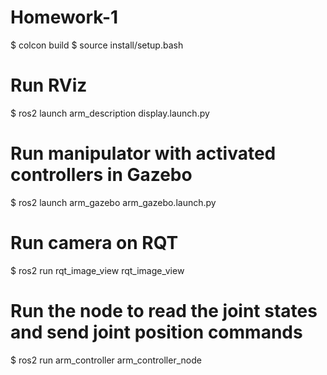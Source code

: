 # Homework-1
$ colcon build 
$ source install/setup.bash

# Run RViz 
$ ros2 launch arm_description display.launch.py

# Run manipulator with activated controllers in Gazebo
$ ros2 launch arm_gazebo arm_gazebo.launch.py

# Run camera on RQT
$ ros2 run rqt_image_view rqt_image_view

# Run the node to read the joint states and send joint position commands
$ ros2 run arm_controller arm_controller_node
